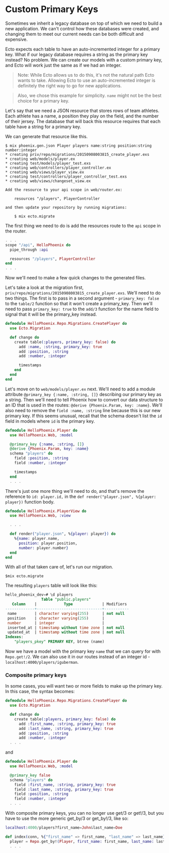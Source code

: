 # Custom Primary Keys

Sometimes we inherit a legacy database on top of which we need to build a new application. We can't control how these databases were created, and changing them to meet our current needs can be both difficult and expensive.

Ecto expects each table to have an auto-incremented integer for a primary key. What if our legacy database requires a string as the primary key instead? No problem. We can create our models with a custom primary key, and Ecto will work just the same as if we had an integer.

> Note: While Ecto allows us to do this, it's not the natural path Ecto wants to take. Allowing Ecto to use an auto-incremented integer is definitely the right way to go for new applications.

> Also, we chose this example for simplicity. `name` might not be the best choice for a primary key.

Let's say that we need a JSON resource that stores rows of team athletes. Each athlete has a name, a position they play on the field, and the number of their jersey. The database that will back this resource requires that each table have a string for a primary key.

We can generate that resource like this.

```console
$ mix phoenix.gen.json Player players name:string position:string number:integer
* creating priv/repo/migrations/20150908003815_create_player.exs
* creating web/models/player.ex
* creating test/models/player_test.exs
* creating web/controllers/player_controller.ex
* creating web/views/player_view.ex
* creating test/controllers/player_controller_test.exs
* creating web/views/changeset_view.ex

Add the resource to your api scope in web/router.ex:

    resources "/players", PlayerController

and then update your repository by running migrations:

    $ mix ecto.migrate
```

The first thing we need to do is add the resources route to the `api` scope in the router.

```elixir
. . .
scope "/api", HelloPhoenix do
  pipe_through :api

  resources "/players", PlayerController
end
. . .
```

Now we'll need to make a few quick changes to the generated files.

Let's take a look at the migration first, `priv/repo/migrations/20150908003815_create_player.exs`. We'll need to do two things. The first is to pass in a second argument - `primary_key: false` to the `table/2` function so that it won't create a primary_key. Then we'll need to pass `primary_key: true` to the `add/3` function for the name field to signal that it will be the primary_key instead.

```elixir
defmodule HelloPhoenix.Repo.Migrations.CreatePlayer do
  use Ecto.Migration

  def change do
    create table(:players, primary_key: false) do
      add :name, :string, primary_key: true
      add :position, :string
      add :number, :integer

      timestamps
    end
  end
end
```

Let's move on to `web/models/player.ex` next. We'll need to add a module attribute `@primary_key {:name, :string, []}` describing our primary key as a string. Then we'll need to tell Phoenix how to convert our data structure to an ID that is used in the routes: `@derive {Phoenix.Param, key: :name}`. We'll also need to remove the `field :name, :string` line because this is our new primary key. If this seems unusual, recall that the schema doesn't list the `id` field in models where `id` is the primary key.

```elixir
defmodule HelloPhoenix.Player do
  use HelloPhoenix.Web, :model

  @primary_key {:name, :string, []}
  @derive {Phoenix.Param, key: :name}
  schema "players" do
    field :position, :string
    field :number, :integer

    timestamps
  end
  . . .
```

There's just one more thing we'll need to do, and that's remove the reference to `id: player.id,` in the `def render("player.json", %{player: player})` function body.

```elixir
defmodule HelloPhoenix.PlayerView do
  use HelloPhoenix.Web, :view

  . . .

  def render("player.json", %{player: player}) do
    %{name: player.name,
      position: player.position,
      number: player.number}
  end
end
```

With all of that taken care of, let's run our migration.

```console
$mix ecto.migrate
```

The resulting `players` table will look like this:

```sql
hello_phoenix_dev=# \d players
                Table "public.players"
   Column    |            Type             | Modifiers
-------------+-----------------------------+-----------
 name        | character varying(255)      | not null
 position    | character varying(255)      |
 number      | integer                     |
 inserted_at | timestamp without time zone | not null
 updated_at  | timestamp without time zone | not null
Indexes:
    "players_pkey" PRIMARY KEY, btree (name)
```

Now we have a model with the primary key `name` that we can query for with `Repo.get!/2`. We can also use it in our routes instead of an integer id - `localhost:4000/players/iguberman`.


### Composite primary keys

In some cases, you will want two or more fields to make up the primary key. In
this case, the syntax becomes:

```elixir
defmodule HelloPhoenix.Repo.Migrations.CreatePlayer do
  use Ecto.Migration

  def change do
    create table(:players, primary_key: false) do
      add :first_name, :string, primary_key: true
      add :last_name, :string, primary_key: true
      add :position, :string
      add :number, :integer
  . . .
```

and

```elixir
defmodule HelloPhoenix.Player do
  use HelloPhoenix.Web, :model

  @primary_key false
  schema "players" do
    field :first_name, :string, primary_key: true
    field :last_name, :string, primary_key: true
    field :position, :string
    field :number, :integer
  . . .
```

With composite primary keys, you can no longer use get/3 or get!/3,
but you have to use the more generic get_by/3 or get_by!/3, like so:

```elixir
localhost:4000/players?first_name=John&last_name=Doe

def index(conn, %{"first_name" => first_name, "last_name" => last_name}) do
  player = Repo.get_by!(Player, first_name: first_name, last_name: last_name)
  . . .
```

